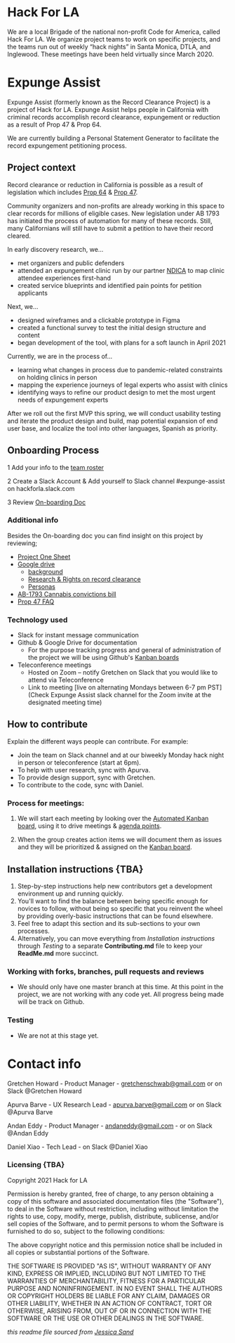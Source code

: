 # Hack For LA
We are a local Brigade of the national non-profit Code for America, called Hack For LA. We organize project teams to work on specific projects, and the teams run out of weekly “hack nights” in Santa Monica, DTLA, and Inglewood. These meetings have been held virtually since March 2020.


# Expunge Assist

Expunge Assist (formerly known as the Record Clearance Project) is a project of Hack for LA. Expunge Assist helps people in California with criminal records accomplish record clearance, expungement or reduction as a result of Prop 47 & Prop 64.

We are currently building a Personal Statement Generator to facilitate the record expungement petitioning process.


## Project context

Record clearance or reduction in California is possible as a result of legislation which includes [Prop 64](https://post.ca.gov/proposition-64-the-control-regulate-and-tax-adult-use-of-marijuana-act) & [Prop 47](https://www.courts.ca.gov/prop47.htm). 

Community organizers and non-profits are already working in this space to clear records for millions of eligible cases. New legislation under AB 1793 has initiated the process of automation for many of these records. Still, many Californians will still have to submit a petition to have their record cleared.

In early discovery research, we...
- met organizers and public defenders
- attended an expungement clinic run by our partner [NDICA](https://www.thendica.org/) to map clinic attendee experiences first-hand
- created service blueprints and identified pain points for petition applicants

Next, we...
- designed wireframes and a clickable prototype in Figma
- created a functional survey to test the initial design structure and content
- began development of the tool, with plans for a soft launch in April 2021

Currently, we are in the process of...
- learning what changes in process due to pandemic-related constraints on holding clinics in person
- mapping the experience journeys of legal experts who assist with clinics
- identifying ways to refine our product design to met the most urgent needs of expungement experts

After we roll out the first MVP this spring, we will conduct usability testing and iterate the product design and build, map potential expansion of end user base, and localize the tool into other languages, Spanish as priority.


## Onboarding Process

1 Add your info to the [team roster](https://docs.google.com/spreadsheets/d/1l9fUahKh_Rm1oiWxpYNNhMdSb1Xv8NG9d8K472kmfC0/edit#gid=0) 

2 Create a Slack Account & Add yourself to Slack channel #expunge-assist on hackforla.slack.com

3 Review [On-boarding Doc](https://docs.google.com/document/d/13u2sJUgSR1D8sWmyjCAR03dyQkiGURVqnjBHykdW2eQ/edit#)

### Additional info

Besides the On-boarding doc you can find insight on this project by reviewing; 
- [Project One Sheet](https://docs.google.com/document/d/1JFZGKxeEBWVak_GATgIt0Knyr9_gJ15CBirynebb4tg/edit)
- [Google drive](https://drive.google.com/drive/folders/1hBhOeNyjjEaHcWAKSu9eW--FF9HnKNqe)
     - [background](https://docs.google.com/document/d/1-6XFcuhQpv-pBi-QWUcV_kkXFfvJktC0qp0aiJv4KA8/edit#) 
     - [Research & Rights on record clearance](https://docs.google.com/document/d/16IEFZysYDwzF0MMrLWO40Fvp3RppnKoimxw464kG4R4/edit#heading=h.aoqes017iz2b) 
     - [Personas](https://drive.google.com/file/d/1TdHOnpQnXE41-N0aCxghk4aBKNo-SHXX/view)
- [AB-1793 Cannabis convictions bill](https://leginfo.legislature.ca.gov/faces/billTextClient.xhtml?bill_id=201720180AB1793)
- [Prop 47 FAQ](https://www.courts.ca.gov/documents/Prop47FAQs.pdf)

### Technology used

- Slack for instant message communication
- Github & Google Drive for documentation
     - For the purpose tracking progress and general of administration of the project we will be using Github's [Kanban boards](https://github.com/hackforla/record-clearance/projects/1)
- Teleconference meetings 
     - Hosted on Zoom – notify Gretchen on Slack that you would like to attend via Teleconference 
     - Link to meeting [live on alternating Mondays between 6-7 pm PST](Check Expunge Assist slack channel for the Zoom invite at the designated meeting time)


## How to contribute

Explain the different ways people can contribute. For example:

- Join the team 
     on Slack channel and at our biweekly Monday hack night in person or teleconference (start at 6pm).
- To help with user research, sync with Apurva.
- To provide design support, sync with Gretchen.
- To contribute to the code, sync with Daniel.


### Process for meetings:
1. We will start each meeting by looking over the [Automated Kanban board](https://github.com/hackforla/record-clearance/projects/1), using it to drive meetings & [agenda points](https://github.com/hackforla/record-clearance/tree/master/Agenda-and-Meeting-Notes).

2. When the group creates action items we will document them as issues and they will be prioritized & assigned on the [Kanban board](https://github.com/hackforla/record-clearance/projects/1).


## Installation instructions {TBA}

1. Step-by-step instructions help new contributors get a development environment up and running quickly.
2. You'll want to find the balance between being specific enough for novices to follow, without being so specific that you reinvent the wheel by providing overly-basic instructions that can be found elsewhere.
3. Feel free to adapt this section and its sub-sections to your own processes.
4. Alternatively, you can move everything from *Installation instructions* through *Testing* to a separate **Contributing.md** file to keep your **ReadMe.md** more succinct.



### Working with forks, branches, pull requests and reviews  

- We should only have one master branch at this time. At this point in the project, we are not working with any code yet. All progress being made will be track on Github. 


### Testing 

- We are not at this stage yet.


# Contact info

Gretchen Howard - Product Manager - gretchenschwab@gmail.com or on Slack @Gretchen Howard

Apurva Barve - UX Research Lead - apurva.barve@gmail.com or on Slack @Apurva Barve

Andan Eddy - Product Manager - andaneddy@gmail.com - or on Slack @Andan Eddy

Daniel Xiao - Tech Lead - on Slack @Daniel Xiao


### Licensing {TBA}

Copyright 2021 Hack for LA 

Permission is hereby granted, free of charge, to any person obtaining a copy of this software and associated documentation files (the "Software"), to deal in the Software without restriction, including without limitation the rights to use, copy, modify, merge, publish, distribute, sublicense, and/or sell copies of the Software, and to permit persons to whom the Software is furnished to do so, subject to the following conditions:

The above copyright notice and this permission notice shall be included in all copies or substantial portions of the Software.

THE SOFTWARE IS PROVIDED "AS IS", WITHOUT WARRANTY OF ANY KIND, EXPRESS OR IMPLIED, INCLUDING BUT NOT LIMITED TO THE WARRANTIES OF MERCHANTABILITY, FITNESS FOR A PARTICULAR PURPOSE AND NONINFRINGEMENT. IN NO EVENT SHALL THE AUTHORS OR COPYRIGHT HOLDERS BE LIABLE FOR ANY CLAIM, DAMAGES OR OTHER LIABILITY, WHETHER IN AN ACTION OF CONTRACT, TORT OR OTHERWISE, ARISING FROM, OUT OF OR IN CONNECTION WITH THE SOFTWARE OR THE USE OR OTHER DEALINGS IN THE SOFTWARE.



*this readme file sourced from [Jessica Sand](http://jessicasand.com/other-stuff/just-enough-docs/)*
